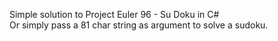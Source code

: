 Simple solution to Project Euler 96 - Su Doku in C#  
Or simply pass a 81 char string as argument to solve a sudoku.
